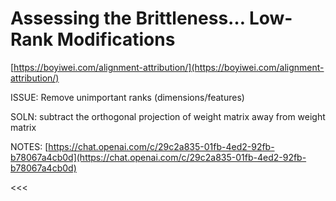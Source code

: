 # Assessing the Brittleness… Low-Rank Modifications

[https://boyiwei.com/alignment-attribution/](https://boyiwei.com/alignment-attribution/)

ISSUE: Remove unimportant ranks (dimensions/features)

SOLN: subtract the orthogonal projection of weight matrix away from weight matrix

NOTES: [https://chat.openai.com/c/29c2a835-01fb-4ed2-92fb-b78067a4cb0d](https://chat.openai.com/c/29c2a835-01fb-4ed2-92fb-b78067a4cb0d)

<<<